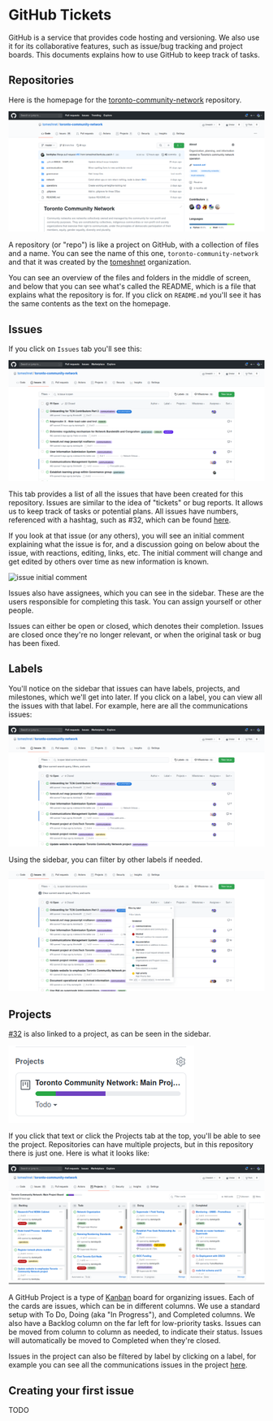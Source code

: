# GitHub Tickets

GitHub is a service that provides code hosting and versioning. We also use it for its collaborative features, such as issue/bug tracking and project boards. This documents explains how to use GitHub to keep track of tasks.

## Repositories

Here is the homepage for the [toronto-community-network](https://github.com/tomeshnet/toronto-community-network) repository.

![homepage](./images/homepage.png)

A repository (or "repo") is like a project on GitHub, with a collection of files and a name. You can see the name of this one, `toronto-community-network` and that it was created by the [tomeshnet](https://github.com/tomeshnet) organization.

You can see an overview of the files and folders in the middle of screen, and below that you can see what's called the README, which is a file that explains what the repository is for. If you click on `README.md` you'll see it has the same contents as the text on the homepage.

## Issues

If you click on `Issues` tab you'll see this:

![issues](./images/issues.png)

This tab provides a list of all the issues that have been created for this repository. Issues are similar to the idea of "tickets" or bug reports. It allows us to keep track of tasks or potential plans. All issues have numbers, referenced with a hashtag, such as #32, which can be found [here](https://github.com/tomeshnet/toronto-community-network/issues/32).

If you look at that issue (or any others), you will see an initial comment explaining what the issue is for, and a discussion going on below about the issue, with reactions, editing, links, etc. The initial comment will change and get edited by others over time as new information is known.

![issue initial comment](./images/issues_initial.png)

Issues also have assignees, which you can see in the sidebar. These are the users responsible for completing this task. You can assign yourself or other people.

Issues can either be open or closed, which denotes their completion. Issues are closed once they're no longer relevant, or when the original task or bug has been fixed.

## Labels

You'll notice on the sidebar that issues can have labels, projects, and milestones, which we'll get into later. If you click on a label, you can view all the issues with that label. For example, here are all the communications issues:

![communications issues](./images/issue_comms_label.png)

Using the sidebar, you can filter by other labels if needed.

![filter labels modal](./images/filter_labels.png)


## Projects

[#32](https://github.com/tomeshnet/toronto-community-network/issues/32) is also linked to a project, as can be seen in the sidebar.

![sidebar project](./images/sidebar_project.png)

If you click that text or click the Projects tab at the top, you'll be able to see the project. Repositories can have multiple projects, but in this repository there is just one. Here is what it looks like:

![project view](./images/project.png)

A GitHub Project is a type of [Kanban](https://en.wikipedia.org/wiki/Kanban_%28development%29) board for organizing issues.
Each of the cards are issues, which can be in different columns. We use a standard setup with To Do, Doing (aka "In Progress"), and Completed columns.
We also have a Backlog column on the far left for low-priority tasks. Issues can be moved from column to column as needed, to indicate their status. Issues will automatically be moved to Completed when they're closed.

Issues in the project can also be filtered by label by clicking on a label, for example you can see all the communications issues in the project [here](https://github.com/tomeshnet/toronto-community-network/projects/1?card_filter_query=label%3Acommunications).


## Creating your first issue

TODO
